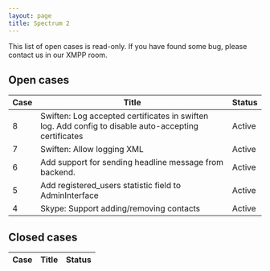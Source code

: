 ```yaml
---
layout: page
title: Spectrum 2
---
```


This list of open cases is read-only. If you have found some bug, please
contact us in our XMPP room.

## Open cases

Case | Title | Status
-----|-------|-------
8 | Swiften: Log accepted certificates in swiften log. Add config to disable auto-accepting certificates | Active
7 | Swiften: Allow logging XML | Active
6 | Add support for sending headline message from backend. | Active
5 | Add registered_users statistic field to AdminInterface | Active
4 | Skype: Support adding/removing contacts | Active



## Closed cases

Case | Title | Status
-----|-------|-------
